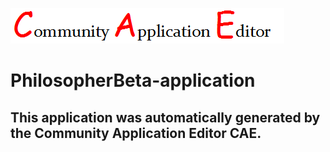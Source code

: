 ![CAE](https://github.com/CAETESTRWTH/application-9/blob/master/img/logo.png)  

PhilosopherBeta-application
===================


This application was automatically generated by the Community Application Editor CAE.  
---------------
